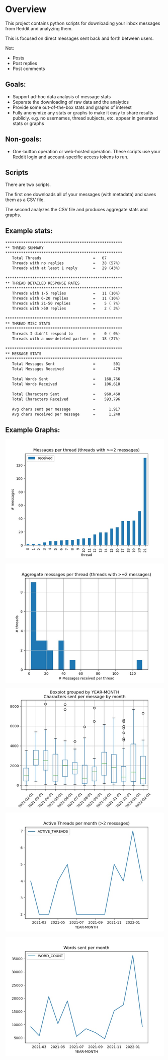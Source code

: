 # Overview

This project contains python scripts for downloading your inbox messages from Reddit and analyzing them.

This is focused on direct messages sent back and forth between users.

Not:
- Posts
- Post replies
- Post comments

## Goals:

- Support ad-hoc data analysis of message stats
- Separate the downloading of raw data and the analytics
- Provide some out-of-the-box stats and graphs of interest
- Fully anonymize any stats or graphs to make it easy to share results publicly.
  e.g. no usernames, thread subjects, etc. appear in generated stats or graphs

## Non-goals:

- One-button operation or web-hosted operation.
  These scripts use your Reddit login and account-specific access tokens to run.

## Scripts

There are two scripts.

The first one downloads all of your messages (with metadata) and saves them as a CSV file.

The second analyzes the CSV file and produces aggregate stats and graphs.

## Example stats:

```
****************************************************
** THREAD SUMMARY
****************************************************
   Total Threads                       =   67
   Threads with no replies             =   38 (57%)
   Threads with at least 1 reply       =   29 (43%)
 
****************************************************
** THREAD DETAILED RESPONSE RATES 
****************************************************
   Threads with 1-5 replies            =   11 (16%)
   Threads with 6-20 replies           =   11 (16%)
   Threads with 21-50 replies          =    5 ( 7%)
   Threads with >50 replies            =    2 ( 3%)
 
****************************************************
** THREAD MISC STATS 
****************************************************
   Threads I didn't respond to         =    0 ( 0%)
   Threads with a now-deleted partner  =   18 (27%)
 
****************************************************
** MESSAGE STATS 
****************************************************
   Total Messages Sent                 =        501
   Total Messages Received             =        479
 
   Total Words Sent                    =    168,766
   Total Words Received                =    106,618
 
   Total Characters Sent               =    960,460
   Total Characters Received           =    593,796
 
   Avg chars sent per message          =      1,917
   Avg chars received per message      =      1,240
```

## Example Graphs:

![Messages received by thread](./examples/messages_received_per_thread_n_gte_2.jpg)

![Messages per Thread](./examples/aggregate_messages_received_per_thread.jpg)

![Message size in characters - by month](./examples/boxplot_chars_per_msg_by_month.jpg)

![Active Threads by Month](./examples/active_threads_by_month.jpg)

![Words written per month](./examples/words_sent_per_month.jpg)